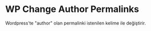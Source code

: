 # WP Change Author Permalinks
Wordpress'te "author" olan permalinki istenilen kelime ile değiştirir.
